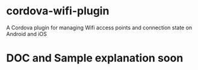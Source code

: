 # cordova-wifi-plugin
A Cordova plugin for managing Wifi access points and connection state on Android and iOS


# DOC and Sample explanation soon
